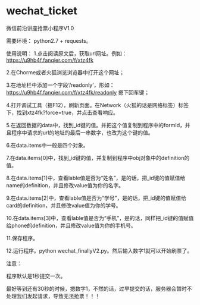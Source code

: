 # wechat_ticket
微信前沿讲座抢票小程序V1.0

需要环境：
python2.7 + requests。

使用说明：
1.点击阅读原文后，获取url网址。例如：https://u9hb4f.fanqier.com/f/xtz4fk

2.在Chorme或者火狐浏览浏览器中打开这个网址；

3.在地址栏中添加一个字段‘/readonly’，形如：https://u9hb4f.fanqier.com/f/xtz4fk/readonly  摁下回车键；

4.打开调试工具（摁F12），刷新页面。在Network（火狐的话是网络标签）标签下，找到xtz4fk?force=true，并点击查看响应。

5.在返回数据的data中，找到_id键的值。并把这个值复制到程序中的formId，并且程序中请求的url的地址的最后一串数字，也改为这个键的值。

6.在data.items中一般是四个对象。

7.在data.items[0]中，找到_id键的值，并复制到程序中obj对象中的definition的值。

8.在data.items[1]中，查看lable值是否为“姓名”，是的话，把_id键的值赋值给name的definition，并且修改value值为你的名字。

9.在data.items[2]中，查看lable值是否为“学号”，是的话，把_id键的值赋值给card的definition，并且修改value值为你的学号。

10.在data.items[3]中，查看lable值是否为“手机”，是的话，同样把_id键的值赋值给phone的definition，并且修改value值为你的手机号。

11.保存程序。

12.运行程序。python wechat_finallyV2.py。然后输入数字1就可以开始刷票了。

注意：

程序默认是1秒提交一次。

最好等到还有30秒的时候，摁数字1，不然的话，过早提交的话，服务器会暂时不处理我们发起请求，导致无法抢票！！！
